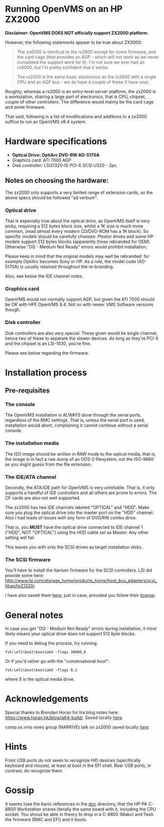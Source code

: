 # Running OpenVMS on an HP ZX2000 

**Disclaimer: OpenVMS DOES NOT officially support ZX2000 platform.**

However, the following statements appear to be true about ZX2000:
> The zx6000 is identical to the rx2600 except for some firmware, and the card
cage (that provides an AGP - which will not work as we never completed the
support work for it). I'm not sure we ever had an rx6000, but I'm pretty
confident that it works.

>The rx2000 is the same basic electronics as the rx2600 with a single CPU and
an AGP bus - we do have a couple of these (I have one).

Roughly, whereas a rx2000 is an entry-level server platform, the zx2000 is a
workstation, sharing a large part of electronics, that is CPU, chipset, couple
of other controllers. The difference would mainly be the card cage and some
firmware.

That said, following is a list of modifications and additions to a zx2000 suffice
to run an OpenVMS v8.4 system.
 
# Hardware specifications

* **Optical Drive: OptiArc DVD-RW AD-5170A**
* Graphics card: ATI 7000 AGP
* Disk controller: LSI21320-IS PCI-X SCSI U320 - 2pc.

## Notes on choosing the hardware:

The zx2000 only supports a very limited range of extension cards, so the above
specs should be followed "ad verbum". 

### Optical drive 
That is especially true about the optical drive, as OpenVMS itself is very picky,
requiring a 512 bytes block size, whilst a 1K size is much more common, (read
almost every modern CD/DVD-ROM has a 1K block). So specific models should be 
carefully choosen.
Plextor drives and some HP models support 512 bytes blocks (apparently
those rebranded for OEM). Otherwise "DQ - Medium Not Ready" errors would
prohibit installation.

Please keep in mind that the original models may well be rebranded: for example
OptiArc becomes Sony or HP. As a rule, the model code (AD-5170A) is usually
retained throughout the re-branding.

Also, see below the IDE channel notes.

### Graphics card
OpenVMS would not normally support AGP, but given the ATI 7000 should be OK with
HPE OpenVMS 8.4. Not so with newer VMS Software versions though. 

### Disk controller
Disk controllers are also very special: These given would be single channel,
hence two of these to separate the slower devices. As long as they're PCI-X
and the chipset is an LSI-1030, you're fine.

Please see below regarding the firmware.

# Installation process

## Pre-requisites

### The console
The OpenVMS installation is ALWAYS done through the serial ports, regardless of
the BMC settings. That is, unless the serial port is used, installation would
abort, complaining it cannot continue without a serial console.

### The installation media
The ISO image should be written in RAW mode to the optical media, that is, the
image is in fact a raw dump of an ODS-2 filesystem, not the ISO-9660 as you
might guess from the file extension. 

### The IDE/ATA channel
Secondly, the ATA/IDE path for OpenVMS is very unreliable. That is, it only
supports a handful of IDE controllers and all others are prone to errors.
The CF cards are also not well supported.

The zx2000 has two IDE channels labeled "OPTICAL" and "HDD". Make sure you plug the optical drive into the master port on the "HDD" channel. Also I had loads of issues with any form of DVD/RW combo drive.

That is, you **MUST** have the optical drive connected to IDE channel 1
("HDD", NOT "OPTICAL") using the HDD cable set as Master. Any other setting
will fail. 

This leaves you with only the SCSI drives as target installation disks.

### The SCSI firmware

You'll have to install the Itanium firmware for the SCSI controllers.
LSI did provide some here: http://www.lsi.com/storage_home/products_home/host_bus_adapters/scsi_hbas/lsi21320r.

I have also saved them [here](scsi-hba-firmware), just in case, provided you
follow their [license](license.txt).

# General notes

In case you get "DQ - Medium Not Ready" errors during installation, it most
likely means your optical drive does not support 512 byte blocks.

If you need to debug the process, try running:
```
fsX:\efi\boot\bootia64 -flags 30000,0
```

Or if you'd rather go with the "conversational boot":
```
fsX:\efi\boot\bootia64 -flags 0,1
```
where X is the optical media drive.

# Acknowledgements

Special thanks to Brendan Horan for his blog notes here: https://www.horan.hk/blog/ia64-build/. Saved locally [here](doc/Itanium%202%2C%20I%27ve%20got%20one%20by%20Brendan%20Horan.pdf).

comp.os.vms news group (NARKIVE) talk on zx2000 saved locally [here](doc/OpenVMS%20on%20zx2000%20or%20zx6000.pdf)

# Hints

Front USB ports do not seem to recognize HID devices (specifically keyboard and mouse), at least at boot in the EFI shell.
Rear USB ports, in contrast, do recognize them.

# Gossip

It seems (see the Itanic references in the [doc](doc/) directory, that the HP-PA C-8800 Workstation shares literally the same
board with it, including the CPU socket. You shoud be able in theory to drop in a C-8800 (Mako) and flash the firmware (BMC and EFI)
and it boots.

